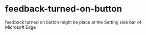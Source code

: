 # feedback-turned-on-button
feedback turned on button might be place at the Setting side bar of Microsoft Edge
